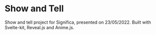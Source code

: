 # Show and Tell
Show and tell project for Significa, presented on 23/05/2022. Built with Svelte-kit, Reveal.js and Anime.js.